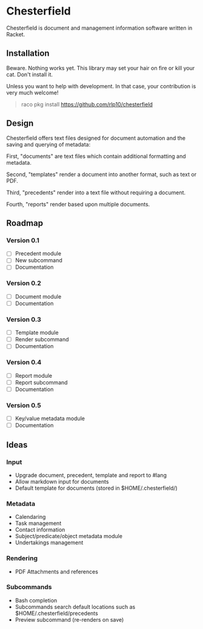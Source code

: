 # Chesterfield

Chesterfield is document and management information software written in Racket.

## Installation

Beware. Nothing works yet. This library may set your hair on fire or kill your
cat. Don't install it.

Unless you want to help with development. In that case, your contribution is
very much welcome!

> raco pkg install https://github.com/rlp10/chesterfield

## Design

Chesterfield offers text files designed for document automation and the saving
and querying of metadata:

First, "documents" are text files which contain additional formatting and
metadata.

Second, "templates" render a document into another format, such as text or PDF.

Third, "precedents" render into a text file without requiring a document.

Fourth, "reports" render based upon multiple documents.

## Roadmap

### Version 0.1

- [ ] Precedent module
- [ ] New subcommand
- [ ] Documentation

### Version 0.2

- [ ] Document module
- [ ] Documentation

### Version 0.3

- [ ] Template module
- [ ] Render subcommand
- [ ] Documentation

### Version 0.4

- [ ] Report module
- [ ] Report subcommand
- [ ] Documentation

### Version 0.5

- [ ] Key/value metadata module
- [ ] Documentation

## Ideas

### Input

- Upgrade document, precedent, template and report to #lang
- Allow markdown input for documents
- Default template for documents (stored in $HOME/.chesterfield/)

### Metadata

- Calendaring
- Task management
- Contact information
- Subject/predicate/object metadata module
- Undertakings management

### Rendering

- PDF Attachments and references

### Subcommands

- Bash completion
- Subcommands search default locations such as $HOME/.chesterfield/precedents
- Preview subcommand (re-renders on save)

